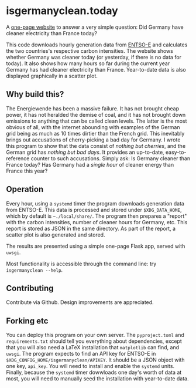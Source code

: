 isgermanyclean.today
==============

A [one-page website](https://isgermanyclean.today) to answer a very simple question:
Did Germany have cleaner electricity than France today?

This code downloads hourly generation data from [ENTSO-E](https://transparency.entsoe.eu/) and calculates the two countries's respective carbon intensities.
The website shows whether Germany was cleaner today (or yesterday, if there is no data for today).
It also shows how many hours so far during the current year Germany has had cleaner electricity than France.
Year-to-date data is also displayed graphically in a scatter plot.

## Why build this?

The Energiewende has been a massive failure.
It has not brought cheap power, it has not heralded the demise of coal, and it has not brought down emissions to anything that can be called clean levels.
The latter is the most obvious of all, with the internet abounding with examples of the German grid being as much as 10 times dirtier than the French grid.
This inevitably brings out accusations of cherry-picking a bad day for Germany.
I wrote this program to show that the data consist of *nothing but cherries*, and the German grid has *nothing but bad days*.
It provides an up-to-date, easy-to-reference counter to such accusations.
Simply ask: Is Germany cleaner than France today? Has Germany had a *single hour* of cleaner energy than France this year?

## Operation
Every hour, using a `systemd` timer the program downloads generation data from ENTSO-E.
This data is processed and stored under `$XDG_DATA_HOME`, which by default is `~./local/share/`.
The program then prepares a "report" with the carbon intensities, number of cleaner hours for Germany, etc.
This report is stored as JSON in the same directory.
As part of the report, a scatter plot is also generated and stored.

The results are presented using a simple one-page Flask app, served with `uwsgi`.

Most functionality is accessible through the command line: try `isgermanyclean --help`.

## Contributing
Contribute via Github. Design improvements are appreciated.

## Forking etc
You can deploy this program on your own server.
The `pyproject.toml` and `requirements.txt` should tell you everything about dependencies, except that you will also need a LaTeX installation that `matplotlib` can find, and `uwsgi`.
The program expects to find an API key for ENTSO-E in `$XDG_CONFIG_HOME/isgermanyclean/APIKEY`.
It should be a JSON object with one key, `api_key`.
You will need to install and enable the `systemd` units.
Finally, because the `systemd` timer dowwloads one day's worth of data at most, you will need to manually seed the installation with year-to-date data.
